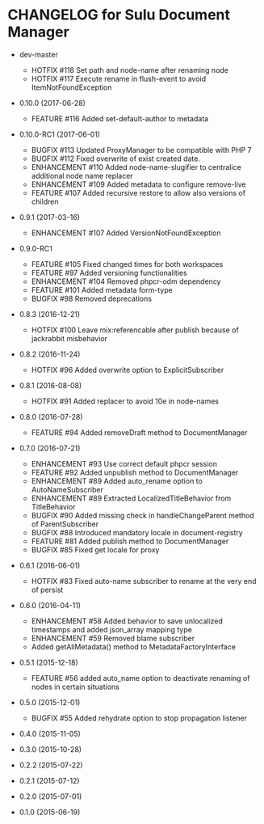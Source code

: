 CHANGELOG for Sulu Document Manager
===================================

* dev-master
    * HOTFIX      #118 Set path and node-name after renaming node
    * HOTFIX      #117 Execute rename in flush-event to avoid ItemNotFoundException

* 0.10.0 (2017-06-28)
    * FEATURE     #116 Added set-default-author to metadata

* 0.10.0-RC1 (2017-06-01)
    * BUGFIX      #113 Updated ProxyManager to be compatible with PHP 7
    * BUGFIX      #112 Fixed overwrite of exist created date. 
    * ENHANCEMENT #110 Added node-name-slugifier to centralice additional node name replacer
    * ENHANCEMENT #109 Added metadata to configure remove-live
    * FEATURE     #107 Added recursive restore to allow also versions of children

* 0.9.1 (2017-03-16)
    * ENHANCEMENT #107 Added VersionNotFoundException

* 0.9.0-RC1
    * FEATURE     #105 Fixed changed times for both workspaces
    * FEATURE     #97  Added versioning functionalities
    * ENHANCEMENT #104 Removed phpcr-odm dependency
    * FEATURE     #101 Added metadata form-type
    * BUGFIX      #98  Removed deprecations

* 0.8.3 (2016-12-21)
    * HOTFIX      #100 Leave mix:referencable after publish because of jackrabbit misbehavior

* 0.8.2 (2016-11-24)
    * HOTFIX      #96 Added overwrite option to ExplicitSubscriber

* 0.8.1 (2016-08-08)
    * HOTFIX      #91 Added replacer to avoid 10e in node-names

* 0.8.0 (2016-07-28)
    * FEATURE     #94 Added removeDraft method to DocumentManager

* 0.7.0 (2016-07-21)
    * ENHANCEMENT #93 Use correct default phpcr session
    * FEATURE     #92 Added unpublish method to DocumentManager
    * ENHANCEMENT #89 Added auto_rename option to AutoNameSubscriber
    * ENHANCEMENT #89 Extracted LocalizedTitleBehavior from TitleBehavior
    * BUGFIX      #90 Added missing check in handleChangeParent method of ParentSubscriber
    * BUGFIX      #88 Introduced mandatory locale in document-registry
    * FEATURE     #81 Added publish method to DocumentManager
    * BUGFIX      #85 Fixed get locale for proxy

* 0.6.1 (2016-06-01)
    * HOTFIX      #83 Fixed auto-name subscriber to rename at the very end of persist

* 0.6.0 (2016-04-11)
    * ENHANCEMENT #58 Added behavior to save unlocalized timestamps and added json_array mapping type
    * ENHANCEMENT #59 Removed blame subscriber
    * Added getAllMetadata() method to MetadataFactoryInterface

* 0.5.1 (2015-12-18)
    * FEATURE #56 added auto_name option to deactivate renaming of nodes in certain situations

* 0.5.0 (2015-12-01)
    * BUGFIX #55 Added rehydrate option to stop propagation listener

* 0.4.0 (2015-11-05)

* 0.3.0 (2015-10-28)

* 0.2.2 (2015-07-22)

* 0.2.1 (2015-07-12)

* 0.2.0 (2015-07-01)

* 0.1.0 (2015-06-19)
